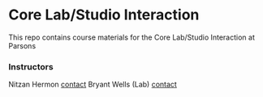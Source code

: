 # Core Lab/Studio Interaction
This repo contains course materials for the Core Lab/Studio Interaction at Parsons

### Instructors
Nitzan Hermon
[contact](x@vvvvvv.co)
Bryant Wells (Lab)
[contact](bryant@bryantwells.com)


